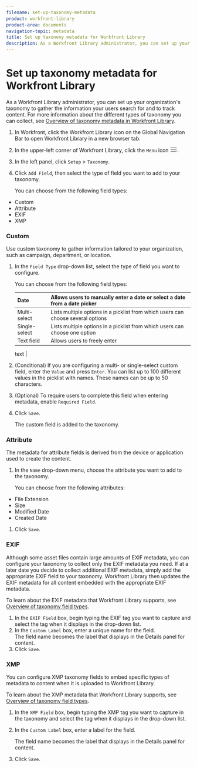 ```yaml
---
filename: set-up-taxonomy-metadata
product: workfront-library
product-area: documents
navigation-topic: metadata
title: Set up taxonomy metadata for Workfront Library
description: As a Workfront Library administrator, you can set up your organization's taxonomy to gather the information your users search for and to track content. For more information about the different types of taxonomy you can collect, see Overview of taxonomy metadata in Workfront Library.
---
```


# Set up taxonomy metadata for Workfront Library

As a Workfront Library administrator, you can set up your organization's taxonomy to gather the information your users search for and to track content. For more information about the different types of taxonomy you can collect, see [Overview of taxonomy metadata in Workfront Library](../../../workfront-library/administration-and-setup/metadata/taxonomy-metadata-overview.md).

1. In Workfront, click the Workfront Library icon on the Global Navigation Bar to open Workfront Library in a new browser tab. 
1. In the upper-left corner of Workfront Library, click the `Menu` icon ![](assets/library-menu-icon.png).
1. In the left panel, click `Setup` > `Taxonomy`.
1. Click `Add Field`, then select the type of field you want to add to your taxonomy.

   You can choose from the following field types:

  * Custom
  * Attribute
  * EXIF
  * XMP

### Custom

Use custom taxonomy to gather information tailored to your organization, such as campaign, department, or location.

1. In the `Field Type` drop-down list, select the type of field you want to configure.

   You can choose from the following field types:

   | Date |Allows users to manually enter a date or select a date from a date picker |
   |---|---|
   | Multi-select |Lists multiple options in a picklist from which users can choose several options |
   | Single-select |Lists multiple options in a picklist from which users can choose one option |
   | Text field |Allows users to freely enter

   <!--
   up to X characters of [FOLLOW UP WITH CLINT]
   -->

   text |

1. (Conditional) If you are configuring a multi- or single-select custom field, enter the `Value` and press `Enter`. You can list up to 100 different values in the picklist with names. These names can be up to 50 characters.
1. (Optional) To require users to complete this field when entering metadata, enable  `Required Field`.
1. Click `Save`.

   The custom field is added to the taxonomy.

### Attribute

The metadata for attribute fields is derived from the device or application used to create the content.

1. In the `Name`&nbsp;drop-down menu, choose the attribute you want to add to the taxonomy.

   You can choose from the following attributes:

  * File Extension
  * Size
  * Modified Date
  * Created Date

1. Click `Save`.

### EXIF

Although some asset files contain large amounts of EXIF metadata, you can configure your taxonomy to collect only the EXIF metadata you need.&nbsp;If at a later date you decide to collect additional EXIF metadata, simply add the appropriate EXIF field to your taxonomy. Workfront Library then updates the EXIF metadata for all content embedded with the appropriate EXIF metadata.

To learn about the EXIF metadata that Workfront Library supports, see [Overview of taxonomy field types](../../../workfront-library/administration-and-setup/metadata/taxonomy-field-types-overview.md).

1. In the `EXIF Field` box, begin typing the EXIF tag you want to capture and select the tag when it displays in the drop-down list.
1. In the `Custom Label` box, enter a unique name for the field.  
   The field name becomes the label that displays in the Details panel for content.
1. Click `Save`.

### XMP

You can configure XMP taxonomy fields to embed specific types of metadata to content when it is uploaded to Workfront Library.

To learn about the XMP metadata that Workfront Library supports, see [Overview of taxonomy field types](../../../workfront-library/administration-and-setup/metadata/taxonomy-field-types-overview.md).

1. In the `XMP Field`&nbsp;box, begin typing the XMP tag you want to capture in the taxonomy and select the tag when it displays in the drop-down list.

   <!--
   Note: If your organization has not yet uploaded content to Workfront Library, no options display in the XMP Field drop-down list. After you upload some content files with XMP data, Workfront Library begins to recognize the type of XMP data your organization uses and lists the applicable XMP tags in the XMP Field drop-down list.
   -->

1. In the `Custom Label` box, enter a label for the field.

   The field name becomes the label that displays in the Details panel for content. 

1. Click `Save`.

